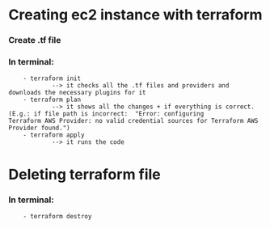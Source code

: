 # Creating ec2 instance with terraform
### Create .tf file
### In terminal:
        - terraform init    
                --> it checks all the .tf files and providers and downloads the necessary plugins for it
        - terraform plan
                --> it shows all the changes + if everything is correct. (E.g.: if file path is incorrect:  "Error: configuring         Terraform AWS Provider: no valid credential sources for Terraform AWS Provider found.")
        - terraform apply
                --> it runs the code

# Deleting terraform file
### In terminal:
        - terraform destroy
